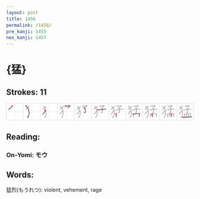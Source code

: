 ```yaml
---
layout: post
title: 1456
permalink: /1456/
pre_kanji: 1455
nex_kanji: 1457
---
```


# {猛}

## Strokes: 11

<div class="stroke"><img src="../images/E78C9B.png" /></div>

## Reading:

### On-Yomi: モウ

## Words:

猛烈(もうれつ): violent, vehement, rage
